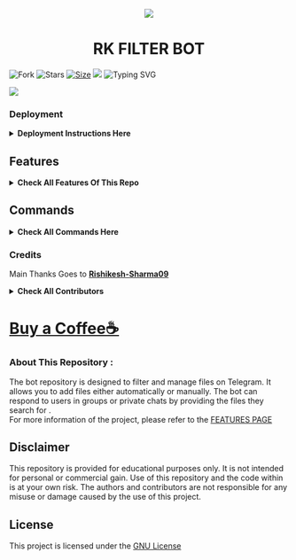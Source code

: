 <p align="center">
  <img src="https://graph.org//file/94891b8229c6b1e03d1e8.jpg">
</p>
<h1 align="center">
  <b>RK FILTER BOT</b>
</h1>

![Fork](https://img.shields.io/github/forks/Rishikesh-Sharma09/Auto-Filter-Bot?style=for-the-badge)
![Stars](https://img.shields.io/github/stars/Rishikesh-Sharma09/Auto-Filter-Bot?color=%23&style=for-the-badge)
[![Size](https://img.shields.io/github/repo-size/Rishikesh-Sharma09/Auto-Filter-Bot?style=flat-square&color=green)](https://github.com/Rishikesh-Sharma09/Auto-Filter-Bot)  <img src="https://user-images.githubusercontent.com/73097560/115834477-dbab4500-a447-11eb-908a-139a6edaec5c.gif">
![Typing SVG](https://readme-typing-svg.herokuapp.com/?lines=𝐓𝐡𝐢𝐬+𝐢𝐬+𝐑𝐊+𝐅𝐢𝐥𝐭𝐞𝐫+𝐁𝐎𝐓!;𝐂𝐫𝐞𝐚𝐭𝐞𝐝+𝐁𝐲+𝐑𝐊+𝐁𝐨𝐭𝐳™;𝗔+𝐏𝐨𝐰𝐞𝐫𝐟𝐮𝐥+𝐓𝐠+𝐀𝐮𝐭𝐨𝐟𝐢𝐥𝐭𝐞𝐫+𝐁𝐨𝐭;𝐖𝐢𝐭𝐡+𝐋𝐚𝐭𝐞𝐬𝐭+𝐚𝐧𝐝+𝐀𝐝𝐯𝐚𝐧𝐜𝐞𝐝+𝐅𝐞𝐚𝐭𝐮𝐫𝐞𝐬)</p>
<img src="https://user-images.githubusercontent.com/73097560/115834477-dbab4500-a447-11eb-908a-139a6edaec5c.gif">

### Deployment 
<details>
<summary><b>Deployment Instructions Here</b></summary>




If You Encounter Any Issues **Deploying** The Repo, Feel Free To Seek Assistance In Our **support group**:




[![Join Support Group    ](https://img.shields.io/badge/Join%20Support%20Group-Click%20Here-blue?style=flat&logo=telegram&labelColor=white&link=https://t.me/Rkbotz)](https://t.me/Rkbotz)


### How To Deploy


[Click Here to Check Deployment Guide](https://github.com/Rishikesh-Sharma09/Auto-Filter-Bot/blob/master/readme/DEPLOYMENT.md)
</details>

## Features
<details>
<summary><b>Check All Features Of This Repo</b></summary>
 

<b>Click [Here To See All Features](https://github.com/Rishikesh-Sharma09/Auto-Filter-Bot/blob/master/readme/FEATURES.md) of the bot.</b>
 
  
 [![Sample Bot](https://img.shields.io/badge/Join%20Support%20Group-Click%20Here-blue?style=flat&logo=telegram&labelColor=white&link=https://t.me/Rkbotz)](https://t.me/Rkbotz)
 
 </details>

## Commands 
<details>
<summary><b>Check All Commands Here</b></summary>
  
```
start - Start The Bot
ask - Ask To AI
my_plan - To Check Current Plan active on account
plans - To Get The Plans
set_shortlink - To Set Shortlink for the Group 
set_tutorial - To Set Tutorial Video For The Shortlink 
set_shortlink2- To Set  Second Shortlink for the Group 
set_tutorial2 - To Set Second Tutorial Video For The Second Shortlink 
set_shortlink3 - To Set Third Shortlink for the Group 
set_tutorial3 - To Set Third Tutorial Video For The Shortlink 
set_fsub - To Set Force Subscribe Channel For Your Group
set_welcome - To Set Custom Welcome Message For New Joined Users  For Group
set_template - To Set Custom Imdb Template
set_caption - To Set Custom Caption
get_custom_settings - To Get Your Group Settings Details
settings - To Change Group Settings As Your Wish
logs - To Get Logs 
id - To Get TG Id or Group Id
stats - To Check The Statistics of Bot
index_channels - To Get The List of Index Channels
delete - To Delete Files from mongodb with a keyword
mute - To Mute a User in Any Group [Group Management]
unmute - To Unmutr a User From The Group [Group Management]
ban - Ban a User in Group [Group Management]
unban - Unban a User from Group
telegraph - Upload a file and get Telegraph Link
add_premium - [Bot Admin Only]Add a Member in Premium Membership Plan
remove_premium - [Bot Admin Only]Remove a user from Premium Subscription
broadcast - To Broadcast Users
pin_broadcast - Pin Broadcast in User PM
grp_broadcast - Group Broadcast 
pin_grp_broadcast - Pin in Group Broadcast 
users - Check Users in DB
chats - Chats Available in DB
ban_user - Ban a User To Use The Bot
unban_user - Unban The Banned User 
ban_grp - Ban a Group To Use The Bot
invite_link - Get Invition Link
restart - Re-Start the bot
```
  
</details>




### Credits
 Main Thanks Goes to <b>[Rishikesh-Sharma09](https://github.com/Rishikesh-Sharma09)</b>


<details>
<summary><b>Check All Contributors</b></summary>
 
 <b>Thanks to all the contributors for their codes and ideas.</b>
 
* [![EvaMaria](https://img.shields.io/static/v1?label=EvaMaria&message=Developers&color=blue)](https://t.me/TeamEvamaria)
* [![Rishikesh](https://img.shields.io/static/v1?label=Rishikesh-Sharma&message=RK_Botz&color=yellow)](https://telegram.me/Rk_botowner)
* [![Mr. Infinity](https://img.shields.io/static/v1?label=Mr.Infinity&message=Infinity_Botz&color=blue)](https://telegram.me/infinitymp07)
* [![ᕼᗩᘉSᗩᖽᐸᗩ](https://img.shields.io/static/v1?label=ᕼᗩᘉSᗩᖽᐸᗩ&message=HA_Bots&color=critical)](https://github.com/HA-Bots)
* [![Technical AKS](https://img.shields.io/static/v1?label=Technical_AKS&message=Tg&color=critical)](https://github.com/technicalaks)  [![Kunal](https://img.shields.io/static/v1?label=KD-Botz&message=Tg&color=critical)](https://github.com/KDBotz)
* [![Bisal](https://img.shields.io/static/v1?label=Bisal&message=Tg&color=critical)](https://github.com/biisal) [![Joelkb](https://img.shields.io/static/v1?label=Joelkb&message=Tg&color=critical)](https://github.com/Joelkbhttps://github.com/technicalaks)
*  and [All Contributors](https://github.com/Rishikesh-Sharma09/Auto-Filter-Bot/graphs/contributors) for Free Help ☺️




## Thanks to
 - [Pyrogram](https://t.me/pyrogramchat) for Library.
</details>


# [Buy a Coffee☕]()




### About This Repository :


The bot repository is designed to filter and manage files on Telegram. It allows you to add files either automatically or manually. The bot can respond to users in groups or private chats by providing the files they search for .
<br>
For more information of the project, please refer to the [FEATURES PAGE](https://github.com/Rishikesh-Sharma09/Auto-Filter-Bot/blob/master/readme/FEATURES.md)


## Disclaimer
This repository is provided for educational purposes only. It is not intended for personal or commercial gain. Use of this repository and the code within is at your own risk. The authors and contributors are not responsible for any misuse or damage caused by the use of this project.




## License




This project is licensed under the [GNU License](https://github.com/Rishikesh-Sharma09/Auto-Filter-Bot/blob/master/LICENSE)


